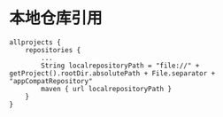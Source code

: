 # 本地仓库引用
    allprojects {
        repositories {
            ...
            String localrepositoryPath = "file://" + getProject().rootDir.absolutePath + File.separator + "appCompatRepository"
            maven { url localrepositoryPath }
        }
    }

